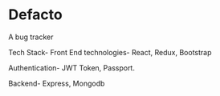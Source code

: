 # Defacto
A bug tracker 

Tech Stack-
Front End technologies-
React, Redux, Bootstrap

Authentication-
JWT Token, Passport.

Backend-
Express, Mongodb


